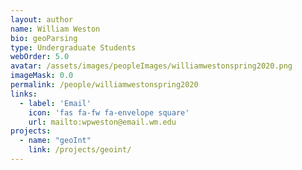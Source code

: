 ```yaml
---
layout: author
name: William Weston
bio: geoParsing
type: Undergraduate Students
webOrder: 5.0
avatar: /assets/images/peopleImages/williamwestonspring2020.png
imageMask: 0.0
permalink: /people/williamwestonspring2020
links:
  - label: 'Email'
    icon: 'fas fa-fw fa-envelope square'
    url: mailto:wpweston@email.wm.edu
projects:
  - name: "geoInt"
    link: /projects/geoint/
---
```

